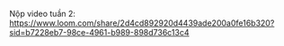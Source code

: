 Nộp video tuần 2:
https://www.loom.com/share/2d4cd892920d4439ade200a0fe16b320?sid=b7228eb7-98ce-4961-b989-898d736c13c4
